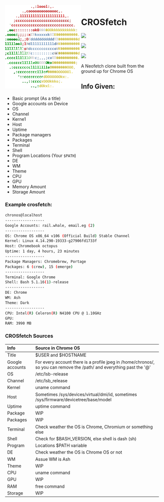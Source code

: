 <img src="/CROSfetch_Logo.png" alt="CROSfetch logo" align="left">
<h1 align="left">CROSfetch</h1>
<p align="left"> <a href="./LICENSE.md"><img src="https://img.shields.io/badge/License-MIT-blueviolet.svg" height="25px"></a>
<p align="left"> <a href="https://github.com/railwhale/CROSfetch/releases"><img src="https://img.shields.io/badge/Version-0.0-blueviolet" height="25px"></a>
<p align="left"> <a href=""><img src="https://img.shields.io/badge/Lines-404-blueviolet" height="25px"></a>
 
A Neofetch clone built from the ground up for Chrome OS  

 
## Info Given:
 - Basic prompt (As a title)
 - Google accounts on Device
 - OS
 - Channel
 - Kerne1
 - Host
 - Uptime
 - Package managers
 - Packages
 - Terminal
 - Shell
 - Program Locations (Your ```$PATH```)
 - DE
 - WM
 - Theme
 - CPU
 - GPU
 - Memory Amount
 - Storage Amount


### Example crosfetch:
```bash
chronos@localhost
------------------ 
Google Accounts: rail.whale, email.eg (2)
------------------
OS: Chrome OS x86_64 v106 (Official Build) Stable Channel
Kernel: Linux 4.14.290-19333-g27906fd1733f
Host: Chromebook octopus
Uptime: 1 day, 4 hours, 23 minutes
------------------
Package Managers: Chromebrew, Portage
Packages: 6 (crew), 15 (emerge)
------------------
Terminal: Google Chrome
Shell: Bash 5.1.16(1)-release
------------------
DE: Chrome
WM: Ash
Theme: Dark
------------------
CPU: Intel(R) Celeron(R) N4100 CPU @ 1.10GHz
GPU: 
RAM: 3990 MB
```
 
### CROSfetch Sources
| Info |	Source in Chrome OS |
|:-----|:----|
| Title	|	$USER and $HOSTNAME |
| Google accounts	|	For every account there is a profile jpeg in /home/chronos/, so you can remove the /path/ and everything past the '@' |
| OS	|	/etc/lsb-release |
| Channel	|	/etc/lsb_release |
| Kernel	|	uname command |
| Host	|	Sometimes /sys/devices/virtual/dmi/id, sometimes /sys/firmware/devicetree/base/model |
| Uptime	|	uptime command |
| Package |	WIP |
| Packages	|	WIP |
| Terminal	|	Check weather the OS is Chrome, Chromium or something else |
| Shell	|	Check for $BASH_VERSION, else shell is dash (sh) |
| Program |	Locations	$PATH variable |
| DE	|	Check weather the OS is Chrome OS or not |
| WM	|	Assue WM is Ash |
| Theme	|	WIP |
| CPU	|	uname command |
| GPU	|	WIP |
| RAM	|	free command |
| Storage	|	WIP |
